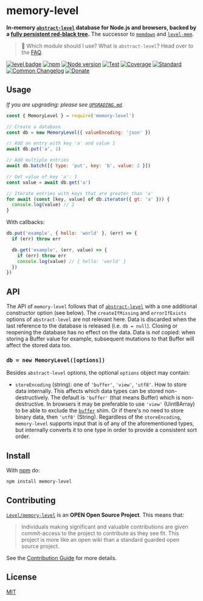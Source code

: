 # memory-level

**In-memory [`abstract-level`][abstract-level] database for Node.js and browsers, backed by a [fully persistent red-black tree](https://www.npmjs.com/package/functional-red-black-tree).** The successor to [`memdown`](https://github.com/Level/memdown) and [`level-mem`](https://github.com/Level/mem).

> :pushpin: Which module should I use? What is `abstract-level`? Head over to the [FAQ](https://github.com/Level/community#faq).

[![level badge][level-badge]](https://github.com/Level/awesome)
[![npm](https://img.shields.io/npm/v/memory-level.svg)](https://www.npmjs.com/package/memory-level)
[![Node version](https://img.shields.io/node/v/memory-level.svg)](https://www.npmjs.com/package/memory-level)
[![Test](https://img.shields.io/github/workflow/status/Level/memory-level/Test?label=test)](https://github.com/Level/memory-level/actions/workflows/test.yml)
[![Coverage](https://img.shields.io/codecov/c/github/Level/memory-level?label=&logo=codecov&logoColor=fff)](https://codecov.io/gh/Level/memory-level)
[![Standard](https://img.shields.io/badge/standard-informational?logo=javascript&logoColor=fff)](https://standardjs.com)
[![Common Changelog](https://common-changelog.org/badge.svg)](https://common-changelog.org)
[![Donate](https://img.shields.io/badge/donate-orange?logo=open-collective&logoColor=fff)](https://opencollective.com/level)

## Usage

_If you are upgrading: please see [`UPGRADING.md`](./UPGRADING.md)._

```js
const { MemoryLevel } = require('memory-level')

// Create a database
const db = new MemoryLevel({ valueEncoding: 'json' })

// Add an entry with key 'a' and value 1
await db.put('a', 1)

// Add multiple entries
await db.batch([{ type: 'put', key: 'b', value: 2 }])

// Get value of key 'a': 1
const value = await db.get('a')

// Iterate entries with keys that are greater than 'a'
for await (const [key, value] of db.iterator({ gt: 'a' })) {
  console.log(value) // 2
}
```

With callbacks:

```js
db.put('example', { hello: 'world' }, (err) => {
  if (err) throw err

  db.get('example', (err, value) => {
    if (err) throw err
    console.log(value) // { hello: 'world' }
  })
})
```

<!-- ## Browser support

[![Sauce Test Status](https://app.saucelabs.com/browser-matrix/level-ci.svg)](https://app.saucelabs.com/u/level-ci) -->

## API

The API of `memory-level` follows that of [`abstract-level`](https://github.com/Level/abstract-level) with a one additional constructor option (see below). The `createIfMissing` and `errorIfExists` options of `abstract-level` are not relevant here. Data is discarded when the last reference to the database is released (i.e. `db = null`). Closing or reopening the database has no effect on the data. Data is _not_ copied: when storing a Buffer value for example, subsequent mutations to that Buffer will affect the stored data too.

### `db = new MemoryLevel([options])`

Besides `abstract-level` options, the optional `options` object may contain:

- `storeEncoding` (string): one of `'buffer'`, `'view'`, `'utf8'`. How to store data internally. This affects which data types can be stored non-destructively. The default is `'buffer'` (that means Buffer) which is non-destructive. In browsers it may be preferable to use `'view'` (Uint8Array) to be able to exclude the [`buffer`](https://github.com/feross/buffer) shim. Or if there's no need to store binary data, then `'utf8'` (String). Regardless of the `storeEncoding`, `memory-level` supports input that is of any of the aforementioned types, but internally converts it to one type in order to provide a consistent sort order.

## Install

With [npm](https://npmjs.org) do:

```
npm install memory-level
```

## Contributing

[`Level/memory-level`](https://github.com/Level/memory-level) is an **OPEN Open Source Project**. This means that:

> Individuals making significant and valuable contributions are given commit-access to the project to contribute as they see fit. This project is more like an open wiki than a standard guarded open source project.

See the [Contribution Guide](https://github.com/Level/community/blob/master/CONTRIBUTING.md) for more details.

<!-- ## Big Thanks

Cross-browser Testing Platform and Open Source ♥ Provided by [Sauce Labs](https://saucelabs.com).

[![Sauce Labs logo](./sauce-labs.svg)](https://saucelabs.com) -->

## License

[MIT](LICENSE)

[abstract-level]: https://github.com/Level/abstract-level

[level-badge]: https://leveljs.org/img/badge.svg

